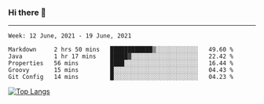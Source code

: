 ### Hi there 👋
---
<!--START_SECTION:waka-->
```text
Week: 12 June, 2021 - 19 June, 2021

Markdown     2 hrs 50 mins   ████████████▒░░░░░░░░░░░░   49.60 % 
Java         1 hr 17 mins    █████▓░░░░░░░░░░░░░░░░░░░   22.42 % 
Properties   56 mins         ████░░░░░░░░░░░░░░░░░░░░░   16.44 % 
Groovy       15 mins         █░░░░░░░░░░░░░░░░░░░░░░░░   04.43 % 
Git Config   14 mins         █░░░░░░░░░░░░░░░░░░░░░░░░   04.23 % 
```
<!--END_SECTION:waka-->

[![Top Langs](https://github-readme-stats.vercel.app/api/top-langs/?username=HyunAh-iia&layout=compact)](https://github.com/anuraghazra/github-readme-stats)
<!--
**HyunAh-iia/HyunAh-iia** is a ✨ _special_ ✨ repository because its `README.md` (this file) appears on your GitHub profile.

Here are some ideas to get you started:

- 🔭 I’m currently working on ...
- 🌱 I’m currently learning ...
- 👯 I’m looking to collaborate on ...
- 🤔 I’m looking for help with ...
- 💬 Ask me about ...
- 📫 How to reach me: ...
- 😄 Pronouns: ...
- ⚡ Fun fact: ...
-->
